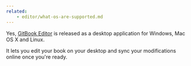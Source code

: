 ```yaml
---
related:
    - editor/what-os-are-supported.md
---
```


Yes, [GitBook Editor](https://www.gitbook.com/editor) is released as a desktop application for Windows, Mac OS X and Linux.

It lets you edit your book on your desktop and sync your modifications online once you're ready.
